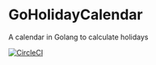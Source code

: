 # GoHolidayCalendar
A calendar in Golang to calculate holidays

[![CircleCI](https://circleci.com/gh/mgmayfield/GoHolidayCalendar/tree/master.svg?style=svg)](https://circleci.com/gh/mgmayfield/GoHolidayCalendar/tree/master)
